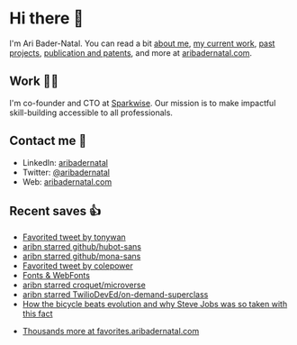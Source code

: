 # Hi there  👋

I'm Ari Bader-Natal. You can read a bit [about me](https://aribadernatal.com), [my current work](https://aribadernatal.com/projects/Sparkwise/), [past projects](https://aribadernatal.com/projects/), [publication and patents](https://aribadernatal.com/publications), and more at [aribadernatal.com](https://aribadernatal.com).

## Work  👨‍💻

I'm co-founder and CTO at [Sparkwise](https://sparkwise.co). Our mission is to make impactful skill-building accessible to all professionals.

## Contact me  💬 

- LinkedIn: [aribadernatal](https://linkedin.com/in/aribadernatal)
- Twitter: [@aribadernatal](https://twitter.com/aribadernatal)
- Web: [aribadernatal.com](https://aribadernatal.com)

## Recent saves  👍

<!--START_SECTION:feed-->
* [Favorited tweet by tonywan](https:&#x2F;&#x2F;favorites.aribadernatal.com&#x2F;twitter-favorites&#x2F;2022&#x2F;11&#x2F;favorited-tweet-by-tonywan-2&#x2F;)
* [aribn starred github&#x2F;hubot-sans](https:&#x2F;&#x2F;favorites.aribadernatal.com&#x2F;github-favorites&#x2F;2022&#x2F;11&#x2F;aribn-starred-github-hubot-sans&#x2F;)
* [aribn starred github&#x2F;mona-sans](https:&#x2F;&#x2F;favorites.aribadernatal.com&#x2F;github-favorites&#x2F;2022&#x2F;11&#x2F;aribn-starred-github-mona-sans&#x2F;)
* [Favorited tweet by colepower](https:&#x2F;&#x2F;favorites.aribadernatal.com&#x2F;twitter-favorites&#x2F;2022&#x2F;11&#x2F;favorited-tweet-by-colepower&#x2F;)
* [Fonts &amp; WebFonts](https:&#x2F;&#x2F;favorites.aribadernatal.com&#x2F;pocket-favorites&#x2F;2022&#x2F;11&#x2F;fonts-webfonts&#x2F;)
* [aribn starred croquet&#x2F;microverse](https:&#x2F;&#x2F;favorites.aribadernatal.com&#x2F;github-favorites&#x2F;2022&#x2F;11&#x2F;aribn-starred-croquet-microverse&#x2F;)
* [aribn starred TwilioDevEd&#x2F;on-demand-superclass](https:&#x2F;&#x2F;favorites.aribadernatal.com&#x2F;github-favorites&#x2F;2022&#x2F;11&#x2F;aribn-starred-twiliodeved-on-demand-superclass&#x2F;)
* [How the bicycle beats evolution and why Steve Jobs was so taken with this fact](https:&#x2F;&#x2F;favorites.aribadernatal.com&#x2F;pocket-favorites&#x2F;2022&#x2F;10&#x2F;how-the-bicycle-beats-evolution-and-why-steve-jobs-was-so-taken-with-this-fact&#x2F;)
<!--END_SECTION:feed-->
* [Thousands more at favorites.aribadernatal.com](https://favorites.aribadernatal.com)
